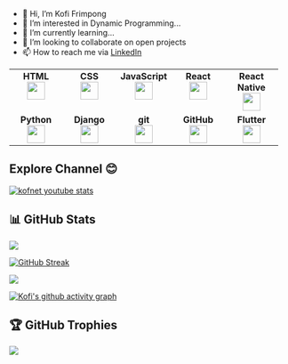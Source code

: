 - 👋 Hi, I’m Kofi Frimpong
- 👀 I’m interested in Dynamic Programming...
- 🌱 I’m currently learning...
- 💞️ I’m looking to collaborate on open projects
- 📫 How to reach me via <a href='https://www.linkedin.com/in/kofi-frimpong-0071281b7'>LinkedIn</a>

<!---===
kofnet002/kofnet002 is a ✨ special ✨ repository because its `README.md` (this file) appears on your GitHub profile.
You can click the Preview link to take a look at your changes.
--->

<table width="700px">
    <tbody>
        <tr valign="top">
            <td width="80px" align="center">
            <span><strong>HTML</strong></span><br>
            <img height="32" src="https://cdn.jsdelivr.net/gh/devicons/devicon/icons/html5/html5-original.svg">
            </td>
            <td width="80px" align="center">
            <span><strong>CSS</strong></span><br>
            <img height="32px" src="https://cdn.jsdelivr.net/gh/devicons/devicon/icons/css3/css3-original.svg">
            </td>
           <td width="80px" align="center">
            <span><strong>JavaScript</strong></span><br>
            <img height="32px" src="https://cdn.jsdelivr.net/gh/devicons/devicon/icons/javascript/javascript-original.svg">
            </td>
           <td width="80px" align="center">
            <span><strong>React</strong></span><br>
            <img height="32px" src="https://cdn.jsdelivr.net/gh/devicons/devicon/icons/react/react-original.svg">
            </td>
            <td width="80px" align="center">
            <span><strong>React Native</strong></span><br>
            <img height="32px" src="https://cdn.jsdelivr.net/gh/devicons/devicon/icons/react/react-original.svg">
            </td>
        </tr>
        <tr valign="top">
          <td width="80px" align="center">
            <span><strong>Python</strong></span><br>
            <img height="32" src="https://cdn.iconscout.com/icon/free/png-128/python-2-226051.png">
            </td>
            <td width="80px" align="center">
            <span><strong>Django</strong></span><br>
            <img height="32" src="https://cdn.iconscout.com/icon/free/png-128/django-1-282754.png">
            </td>
            <td width="80px" align="center">
            <span><strong>git</strong></span><br>
            <img height="32px" src="https://cdn.jsdelivr.net/gh/devicons/devicon/icons/git/git-plain.svg">
            </td>
            <td width="80px" align="center">
            <span><strong>GitHub</strong></span><br>
            <img height="32px" src="https://cdn.jsdelivr.net/gh/devicons/devicon/icons/github/github-original.svg">
            </td>
             <td width="80px" align="center">
            <span><strong>Flutter</strong></span><br>       
            <img height="32px" src="https://cdn.jsdelivr.net/gh/devicons/devicon/icons/flutter/flutter-original.svg" />
            </td>
        </tr>
    </tbody>
</table>

## Explore Channel 😊

[![kofnet youtube stats](https://youtube-stats-card.vercel.app/api?channelid=UCwLZQg-Q1TDbq7u6Mm1HIpg&theme=dark)](https://www.youtube.com/channel/UCwLZQg-Q1TDbq7u6Mm1HIpg)

## 📊 GitHub Stats
![](https://github-readme-stats.vercel.app/api?username=kofnet002&theme=dark&hide_border=false&include_all_commits=false&count_private=false)

<!-- ![GitHub streak stats](https://github-readme-streak-stats.herokuapp.com/?user=kofnet002&theme=dark) -->  
[![GitHub Streak](https://streak-stats.demolab.com/?user=kofnet002&theme=dark)](https://git.io/streak-stats)

![](https://github-readme-stats.vercel.app/api/top-langs/?username=kofnet002&theme=dark&hide_border=false&include_all_commits=false&count_private=false&layout=compact)

[![Kofi's github activity graph](https://github-readme-activity-graph.vercel.app/graph?username=kofnet002&theme=github-compact)](https://github.com/kofnet002/github-readme-activity-graph)

<!-- ![GitHub stats](https://github-readme-stats.vercel.app/api?username=kofnet002&show_icons=true&theme=dark)-->

## 🏆 GitHub Trophies
![](https://github-profile-trophy.vercel.app/?username=kofnet002&theme=onedark&no-frame=false&no-bg=false&margin-w=4)
<br/>
